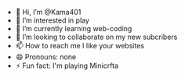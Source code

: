 - 👋 Hi, I’m @Kama401
- 👀 I’m interested in play
- 🌱 I’m currently learning web-coding
- 💞️ I’m looking to collaborate on my new subcribers
- 📫 How to reach me I like your websites
- 😄 Pronouns: none
- ⚡ Fun fact: I'm playing Minicrfta


<!---
Kama401/Kama401 is a ✨ special ✨ repository because its `README.md` (this file) appears on your GitHub profile.
You can click the Preview link to take a look at your changes.
--->
